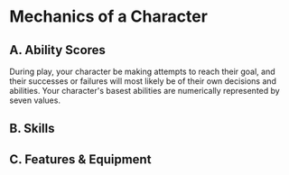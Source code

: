 # Mechanics of a Character
## A. Ability Scores
During play, your character be making attempts to reach their goal, and their successes or failures will most likely be of their own decisions and abilities. Your character's basest abilities are numerically represented by seven values. 

## B. Skills
## C. Features & Equipment




